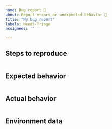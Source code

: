 ```yaml
---
name: Bug report 🐛
about: Report errors or unexpected behavior 🤔
title: "My bug report"
labels: Needs-Triage
assignees: ''

---
```

<!--

For Windows PowerShell 5.1 issues, suggestions, or feature requests please use the following link instead:
Windows PowerShell [UserVoice](https://windowsserver.uservoice.com/forums/301869-powershell)

This repository is **ONLY** for PowerShell Core 6 and PowerShell 7+ issues.

- Make sure you are able to repro it on the [latest released version](https://github.com/PowerShell/PowerShell/releases)
- Search the existing issues.
- Refer to the [FAQ](https://github.com/PowerShell/PowerShell/blob/master/docs/FAQ.md).
- Refer to the [known issues](https://docs.microsoft.com/powershell/scripting/whats-new/known-issues-ps6).

-->


## Steps to reproduce

```powershell

```


## Expected behavior

```none

```

## Actual behavior

```none

```

## Environment data

<!-- provide the output of $PSVersionTable -->

```none

```

